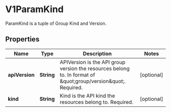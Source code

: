 

# V1ParamKind

ParamKind is a tuple of Group Kind and Version.

## Properties

| Name | Type | Description | Notes |
|------------ | ------------- | ------------- | -------------|
|**apiVersion** | **String** | APIVersion is the API group version the resources belong to. In format of \&quot;group/version\&quot;. Required. |  [optional] |
|**kind** | **String** | Kind is the API kind the resources belong to. Required. |  [optional] |



